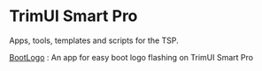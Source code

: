 # TrimUI Smart Pro
 Apps, tools, templates and scripts for the TSP.


[BootLogo](https://github.com/schmurtzm/TrimUI-Smart-Pro/tree/main/Bootlogo) : An app for easy boot logo flashing on TrimUI Smart Pro